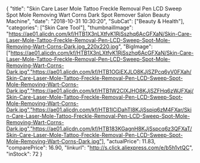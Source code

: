 {
	"title": "Skin Care Laser Mole Tattoo Freckle Removal Pen LCD Sweep Spot Mole Removing Wart Corns Dark Spot Remover Salon Beauty Machine",
	"date": "2018-10-31 10:30:20",
	"SubCat": ["Beauty & Health"],
	"categories": ["Skin Care Tool"],
	"thumbnailImage": "https://ae01.alicdn.com/kf/HTB1X3nLXtfvK1RjSszhq6AcGFXaN/Skin-Care-Laser-Mole-Tattoo-Freckle-Removal-Pen-LCD-Sweep-Spot-Mole-Removing-Wart-Corns-Dark.jpg_220x220.jpg",
	"BigImage": ["https://ae01.alicdn.com/kf/HTB1X3nLXtfvK1RjSszhq6AcGFXaN/Skin-Care-Laser-Mole-Tattoo-Freckle-Removal-Pen-LCD-Sweep-Spot-Mole-Removing-Wart-Corns-Dark.jpg","https://ae01.alicdn.com/kf/HTB1OGiEXJLO8KJjSZPcq6yV0FXah/Skin-Care-Laser-Mole-Tattoo-Freckle-Removal-Pen-LCD-Sweep-Spot-Mole-Removing-Wart-Corns-Dark.jpg","https://ae01.alicdn.com/kf/HTB1W2CIXJHO8KJjSZFHq6zWJFXaj/Skin-Care-Laser-Mole-Tattoo-Freckle-Removal-Pen-LCD-Sweep-Spot-Mole-Removing-Wart-Corns-Dark.jpg","https://ae01.alicdn.com/kf/HTB1ICiDahTI8KJjSspiq6zM4FXar/Skin-Care-Laser-Mole-Tattoo-Freckle-Removal-Pen-LCD-Sweep-Spot-Mole-Removing-Wart-Corns-Dark.jpg","https://ae01.alicdn.com/kf/HTB183KGagnH8KJjSspcq6z3QFXaT/Skin-Care-Laser-Mole-Tattoo-Freckle-Removal-Pen-LCD-Sweep-Spot-Mole-Removing-Wart-Corns-Dark.jpg"],
	"actualPrice": 11.83,
	"comparePrice": 16.90,
	"linkurl": "http://s.click.aliexpress.com/e/b5h1vtQC",
	"inStock": 72
}
